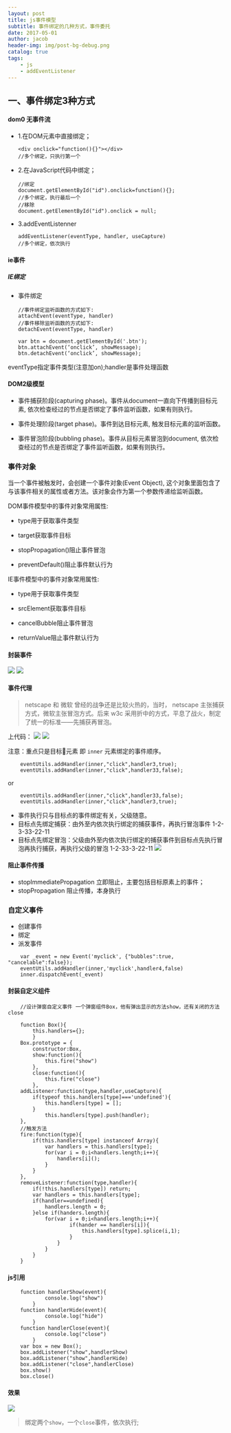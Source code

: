 ```yaml
---
layout: post
title: js事件模型
subtitle: 事件绑定的几种方式，事件委托
date: 2017-05-01
author: jacob
header-img: img/post-bg-debug.png
catalog: true
tags: 
    - js
    - addEventListener
---
```

## 一、事件绑定3种方式
#### dom0 无事件流
 - 1.在DOM元素中直接绑定；
    ```
    <div onclick="function(){}"></div>
    //多个绑定，只执行第一个
    ```
 - 2.在JavaScript代码中绑定；
    ```
    //绑定
    document.getElementById("id").onclick=function(){};
    //多个绑定，执行最后一个
   //移除
    document.getElementById("id").onclick = null;
    ```
 - 3.addEventListenner
    ```
    addEventListener(eventType, handler, useCapture)
    //多个绑定，依次执行
    ``` 
    
#### ie事件

##### IE绑定

- 事件绑定
    ``` 
    //事件绑定监听函数的方式如下:
    attachEvent(eventType, handler)
    //事件移除监听函数的方式如下:
    detachEvent(eventType, handler)
    ```
    ```
    var btn = document.getElementById('.btn');
    btn.attachEvent(‘onclick’, showMessage);
    btn.detachEvent(‘onclick’, showMessage);
    ```
>
eventType指定事件类型(注意加on);handler是事件处理函数

   

#### DOM2级模型
- 事件捕获阶段(capturing phase)。事件从document一直向下传播到目标元素, 依次检查经过的节点是否绑定了事件监听函数，如果有则执行。

- 事件处理阶段(target phase)。事件到达目标元素, 触发目标元素的监听函数。

- 事件冒泡阶段(bubbling phase)。事件从目标元素冒泡到document, 依次检查经过的节点是否绑定了事件监听函数，如果有则执行。
  


### 事件对象
当一个事件被触发时，会创建一个事件对象(Event Object), 这个对象里面包含了与该事件相关的属性或者方法。该对象会作为第一个参数传递给监听函数。

DOM事件模型中的事件对象常用属性:

- type用于获取事件类型

- target获取事件目标

- stopPropagation()阻止事件冒泡

- preventDefault()阻止事件默认行为

IE事件模型中的事件对象常用属性:

- type用于获取事件类型

- srcElement获取事件目标

- cancelBubble阻止事件冒泡

- returnValue阻止事件默认行为

#### 封装事件
![](https://ws4.sinaimg.cn/large/006tNc79ly1fqoth6t57sj31c60s40zm.jpg)
![](https://ws4.sinaimg.cn/large/006tNc79ly1fqoth8x7wdj31fo0tuq7w.jpg)

#### 事件代理

>netscape 和 微软 曾经的战争还是比较火热的，当时， netscape 主张捕获方式，微软主张冒泡方式。后来 w3c 采用折中的方式，平息了战火，制定了统一的标准——先捕获再冒泡。

上代码：
![](https://ws1.sinaimg.cn/large/006tNc79ly1fqotkhyi0fj31be0za46h.jpg)
![](https://ws4.sinaimg.cn/large/006tNc79ly1fqotlp6hoij31cs0qiaic.jpg)

注意：重点只是目标元素 即 `inner` 元素绑定的事件顺序。

```
    eventUtils.addHandler(inner,"click",handler3,true);
    eventUtils.addHandler(inner,"click",handler33,false);
```
 or
```
    eventUtils.addHandler(inner,"click",handler33,false);
    eventUtils.addHandler(inner,"click",handler3,true);
```
- 事件执行只与目标点的事件绑定有关，父级随意。
- 目标点先绑定捕获：由外至内依次执行绑定的捕获事件，再执行冒泡事件 1-2-3-33-22-11
- 目标点先绑定冒泡：父级由外至内依次执行绑定的捕获事件到目标点先执行冒泡再执行捕获，再执行父级的冒泡 1-2-33-3-22-11
![](https://ws2.sinaimg.cn/large/006tNc79ly1fqontdcdszj314c0ewdhm.jpg)

#### 阻止事件传播
-  stopImmediatePropagation 立即阻止，主要包括目标原素上的事件；
-  stopPropagation 阻止传播，本身执行

### 自定义事件
- 创建事件
- 绑定
- 派发事件


````
    var _event = new Event('myclick', {"bubbles":true, "cancelable":false});
    eventUtils.addHandler(inner,'myclick',handler4,false)
    inner.dispatchEvent(_event)
````
#### 封装自定义组件

````
    //设计弹窗自定义事件 一个弹窗组件Box，他有弹出显示的方法show，还有关闭的方法close

    function Box(){
        this.handlers={};
        }
    Box.prototype = {
        constructor:Box,
        show:function(){
            this.fire("show")
        },
        close:function(){
            this.fire("close")
        },
    addListener:function(type,handler,useCapture){
        if(typeof this.handlers[type]==='undefined'){
            this.handlers[type] = [];
        }
            this.handlers[type].push(handler);
    },
    //触发方法
    fire:function(type){
        if(this.handlers[type] instanceof Array){
            var handlers = this.handlers[type];
            for(var i = 0;i<handlers.length;i++){
                handlers[i]();
            }
        }
    },
    removeListener:function(type,handler){
        if(!this.handlers[type]) return;
        var handlers = this.handlers[type];
        if(handler==undefined){
            handlers.length = 0;
        }else if(handers.length){
            for(var i = 0;i<handlers.length;i++){
                    if(hander == handlers[i]){
                        this.handlers[type].splice(i,1);
                    }
                }
            }
        }
    }
````

#### js引用

````
    function handlerShow(event){
            console.log("show")
        }
    function handlerHide(event){
            console.log("hide")
        }
    function handlerClose(event){
            console.log("close")
        }
    var box = new Box();
    box.addListener("show",handlerShow)
    box.addListener("show",handlerHide)
    box.addListener("close",handlerClose)
    box.show()
    box.close()
````
#### 效果
![](https://ws1.sinaimg.cn/large/006tNc79ly1fqoyq5w0haj31ae08kjsq.jpg)

>绑定两个`show`，一个`close`事件，依次执行;